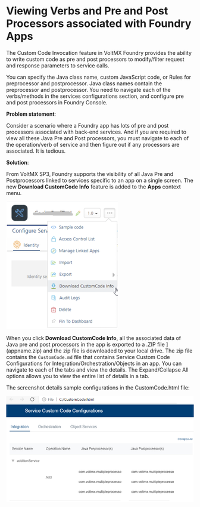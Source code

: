 ﻿  

Viewing Verbs and Pre and Post Processors associated with Foundry Apps
=====================================================================

The Custom Code Invocation feature in VoltMX Foundry provides the ability to write custom code as pre and post processors to modify/filter request and response parameters to service calls.

You can specify the Java class name, custom JavaScript code, or Rules for preprocessor and postprocessor. Java class names contain the preprocessor and postprocessor. You need to navigate each of the verbs/methods in the services configurations section, and configure pre and post processors in Foundry Console.

**Problem statement**:

Consider a scenario where a Foundry app has lots of pre and post processors associated with back-end services. And if you are required to view all these Java Pre and Post processors, you must navigate to each of the operation/verb of service and then figure out if any processors are associated. It is tedious.

**Solution**:

From VoltMX SP3, Foundry supports the visibility of all Java Pre and Postprocessors linked to services specific to an app on a single screen. The new **Download CustomCode Info** feature is added to the **Apps** context menu.

![](Resources/Images/DownloadcustomCodeInfo.png)

When you click **Download CustomCode Info**, all the associated data of Java pre and post processors in the app is exported to a .ZIP file ](appname.zip) and the zip file is downloaded to your local drive. The zip file contains the `CustomCode.md` file that contains Service Custom Code Configurations for Integration/Orchestration/Objects in an app. You can navigate to each of the tabs and view the details. The Expand/Collapse All options allows you to view the entire list of details in a tab.  

The screenshot details sample configurations in the CustomCode.html file:

![](Resources/Images/PrePostServiceCustomCodeConfig.png)
